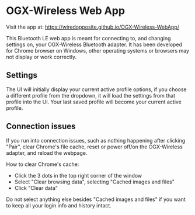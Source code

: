 # OGX-Wireless Web App
Visit the app at: https://wiredopposite.github.io/OGX-Wireless-WebApp/

This Bluetooth LE web app is meant for connecting to, and changing settings on, your OGX-Wireless Bluetooth adapter. It has been developed for Chrome browser on Windows, other operating systems or browsers may not display or work correctly.

## Settings
The UI will initially display your current active profile options, if you choose a different profile from the dropdown, it will load the settings from that profile into the UI. Your last saved profile will become your current active profile.

## Connection issues
If you run into connection issues, such as nothing happening after clicking "Pair", clear Chrome's file cache, reset or power off/on the OGX-Wireless adapter, and reload the webpage. 

How to clear Chrome's cache: 
- Click the 3 dots in the top right corner of the window
- Select "Clear browsing data", selecting "Cached images and files"
- Click "Clear data"

Do not select anything else besides "Cached images and files" if you want to keep all your login info and history intact.